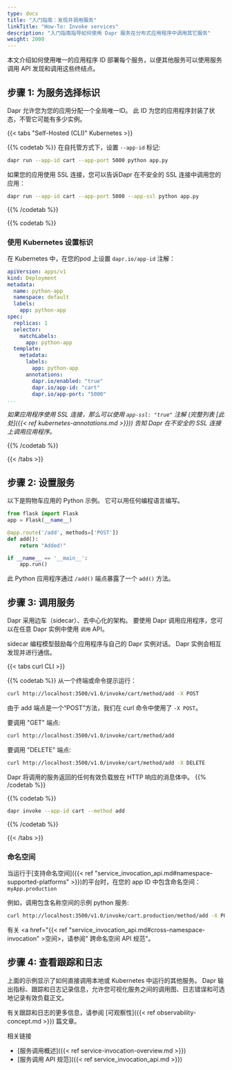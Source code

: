 ```yaml
---
type: docs
title: "入门指南：发现并调用服务"
linkTitle: "How-To: Invoke services"
description: "入门指南指导如何使用 Dapr 服务在分布式应用程序中调用其它服务"
weight: 2000
---
```


本文介绍如何使用唯一的应用程序 ID 部署每个服务，以便其他服务可以使用服务调用 API 发现和调用这些终结点。

## 步骤 1: 为服务选择标识

Dapr 允许您为您的应用分配一个全局唯一ID。 此 ID 为您的应用程序封装了状态，不管它可能有多少实例。

{{< tabs "Self-Hosted (CLI)" Kubernetes >}}

{{% codetab %}}
在自托管方式下，设置 `--app-id` 标记:

```bash
dapr run --app-id cart --app-port 5000 python app.py
```

如果您的应用使用 SSL 连接，您可以告诉Dapr 在不安全的 SSL 连接中调用您的应用：

```bash
dapr run --app-id cart --app-port 5000 --app-ssl python app.py
```
{{% /codetab %}}

{{% codetab %}}

### 使用 Kubernetes 设置标识

在 Kubernetes 中，在您的pod 上设置 `dapr.io/app-id` 注解：

```yaml
apiVersion: apps/v1
kind: Deployment
metadata:
  name: python-app
  namespace: default
  labels:
    app: python-app
spec:
  replicas: 1
  selector:
    matchLabels:
      app: python-app
  template:
    metadata:
      labels:
        app: python-app
      annotations:
        dapr.io/enabled: "true"
        dapr.io/app-id: "cart"
        dapr.io/app-port: "5000"
...
```
*如果应用程序使用 SSL 连接，那么可以使用 `app-ssl: "true"` 注解 (完整列表 [此处]({{< ref kubernetes-annotations.md >}})) 告知 Dapr 在不安全的 SSL 连接上调用应用程序。*

{{% /codetab %}}

{{< /tabs >}}


## 步骤 2: 设置服务

以下是购物车应用的 Python 示例。 它可以用任何编程语言编写。

```python
from flask import Flask
app = Flask(__name__)

@app.route('/add', methods=['POST'])
def add():
    return "Added!"

if __name__ == '__main__':
    app.run()
```

此 Python 应用程序通过 `/add()` 端点暴露了一个 `add()` 方法。

## 步骤 3: 调用服务

Dapr 采用边车（sidecar）、去中心化的架构。 要使用 Dapr 调用应用程序，您可以在任意 Dapr 实例中使用 `调用` API。

sidecar 编程模型鼓励每个应用程序与自己的 Dapr 实例对话。 Dapr 实例会相互发现并进行通信。

{{< tabs curl CLI >}}

{{% codetab %}}
从一个终端或命令提示运行：
```bash
curl http://localhost:3500/v1.0/invoke/cart/method/add -X POST
```

由于 add 端点是一个“POST”方法，我们在 curl 命令中使用了 `-X POST`。

要调用 "GET" 端点:

```bash
curl http://localhost:3500/v1.0/invoke/cart/method/add
```

要调用 "DELETE" 端点:

```bash
curl http://localhost:3500/v1.0/invoke/cart/method/add -X DELETE
```

Dapr 将调用的服务返回的任何有效负载放在 HTTP 响应的消息体中。
{{% /codetab %}}

{{% codetab %}}
```bash
dapr invoke --app-id cart --method add
```
{{% /codetab %}}

{{< /tabs >}}

### 命名空间

当运行于[支持命名空间]({{< ref "service_invocation_api.md#namespace-supported-platforms" >}})的平台时，在您的 app ID 中包含命名空间：`myApp.production`

例如，调用包含名称空间的示例 python 服务:

```bash
curl http://localhost:3500/v1.0/invoke/cart.production/method/add -X POST
```

有关 <a href="{{< ref "service_invocation_api.md#cross-namespace-invocation" >空间>，请参阅"</a> 跨命名空间 API 规范"。

## 步骤 4: 查看跟踪和日志

上面的示例显示了如何直接调用本地或 Kubernetes 中运行的其他服务。 Dapr 输出指标、跟踪和日志记录信息，允许您可视化服务之间的调用图、日志错误和可选地记录有效负载正文。

有关跟踪和日志的更多信息，请参阅 [可观察性]({{< ref observability-concept.md >}}) 篇文章。

 相关链接

* [服务调用概述]({{< ref service-invocation-overview.md >}})
* [服务调用 API 规范]({{< ref service_invocation_api.md >}})
